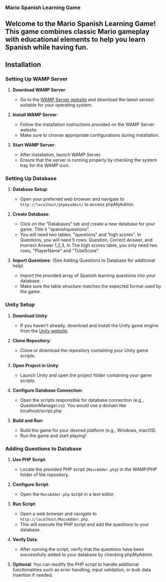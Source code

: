 ### Mario Spanish Learning Game

## Welcome to the Mario Spanish Learning Game! This game combines classic Mario gameplay with educational elements to help you learn Spanish while having fun.

## Installation

### Setting Up WAMP Server

1. **Download WAMP Server**:
   - Go to the [WAMP Server website](http://www.wampserver.com/en/) and download the latest version suitable for your operating system.

2. **Install WAMP Server**:
   - Follow the installation instructions provided on the WAMP Server website.
   - Make sure to choose appropriate configurations during installation.

3. **Start WAMP Server**:
   - After installation, launch WAMP Server.
   - Ensure that the server is running properly by checking the system tray for the WAMP icon.

### Setting Up Database

1. **Database Setup**:
   - Open your preferred web browser and navigate to `http://localhost/phpmyadmin/` to access phpMyAdmin.

2. **Create Database**:
   - Click on the "Databases" tab and create a new database for your game. Title it "spanishquestions".
   - You will need two tables. "questions" and 'high scores". In Questions, you will need 5 rows: Question, Correct Answer, and Inorrect Answer 1,2,3, In The high scores table, you only need two rows, "PlayerName" and "TotalScore".

3. **Import Questions**: (See Adding Questions to Database for additional help)
   - Import the provided array of Spanish learning questions into your database.
   - Make sure the table structure matches the expected format used by the game.

### Unity Setup

1. **Download Unity**:
   - If you haven't already, download and install the Unity game engine from the [Unity website](https://unity.com/).

2. **Clone Repository**:
   - Clone or download the repository containing your Unity game scripts.

3. **Open Project in Unity**:
   - Launch Unity and open the project folder containing your game scripts.

4. **Configure Database Connection**:
   - Open the scripts responsible for database connection (e.g., QuestionManager.cs). You would use a domain like localhost/script.php

5. **Build and Run**:
   - Build the game for your desired platform (e.g., Windows, macOS).
   - Run the game and start playing!


### Adding Questions to Database

1. **Use PHP Script**:
   - Locate the provided PHP script (`MassAdder.php`) in the WAMP/PHP folder of the repository.

2. **Configure Script**:
   - Open the `MassAdder.php` script in a text editor.

3. **Run Script**:
   - Open a web browser and navigate to `http://localhost/MassAdder.php`.
   - This will execute the PHP script and add the questions to your database.

4. **Verify Data**:
   - After running the script, verify that the questions have been successfully added to your database by checking phpMyAdmin.

5. **Optional**: You can modify the PHP script to handle additional functionalities such as error handling, input validation, or bulk data insertion if needed.
